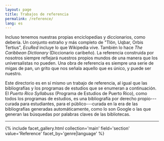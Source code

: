 ```yaml
---
layout: page
title: Trabajos de referencia
permalink: /reference/
lang: es
---
```


Incluso tenemos nuestras propias enciclopedias y diccionarios, como debería. Un conjunto extraño y más completo de "Tlön, Uqbar, Orbis Tertius", *EcuRed* incluye lo que Wikipedia vive. También lo hace *The Caribbean Dictionary* (Diccionario caribeño). La referencia construida por nosotros siempre reflejará nuestros propios mundos de una manera que los universalistas no pueden. Una obra de referencia es siempre una serie de migas de pan, un grito que nos señala aquello que es único, y puede ser nuestro.

Este directorio es en sí mismo un trabajo de referencia, al igual que las bibliografías y los programas de estudios que se enumeran a continuación. El *Puerto Rico Syllabuss* (Programa de Estudios de Puerto Rico), como todos los programas de estudios, es una bibliografía por derecho propio---curada para estudiantes, para el público---curada en la era de las bibliografías generadas automáticamente, como lo son Google o las que generan las búsquedas por palabras claves de las bibliotecas.

---

{% include facet_gallery.html collection='main' field='section' value='Reference' facet_by='genre|language' %}
